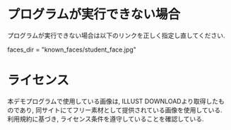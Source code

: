 # プログラムが実行できない場合

プログラムが実行できない場合は以下のリンクを正しく指定し直してください.

faces_dir = "known_faces/student_face.jpg"

# ライセンス

本デモプログラムで使用している画像は, ILLUST DOWNLOADより取得したものであり, 同サイトにてフリー素材として提供されている画像を使用している. 利用規約に基づき, ライセンス条件を遵守していることを確認している.
